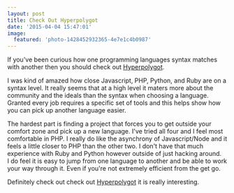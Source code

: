 ```yaml
---
layout: post
title: Check Out Hyperpolygot
date: '2015-04-04 15:47:01'
image:
  featured: 'photo-1428452932365-4e7e1c4b0987'
---
```


If you've been curious how one programming languages syntax matches with another then you should check out [Hyperpolygot](http://hyperpolyglot.org).  

I was kind of amazed how close Javascript, PHP, Python, and Ruby are on a syntax level.  It really seems that at a high level it maters more about the community and the ideals than the syntax when choosing a language.  Granted every job requires a specific set of tools and this helps show how you can pick up another language easier.

The hardest part is finding a project that forces you to get outside your comfort zone and pick up a new language.  I've tried all four and I feel most comfortable in PHP.  I really do like the asynchrony of Javascript/Node and it feels a little closer to PHP than the other two.  I  don't have that much experience with Ruby and Python however outside of just hacking around.  
I do feel it is easy to jump from one language to another and be able to work your way through it. Even if you're not extremely efficient from the get go.

Definitely check out check out [Hyperpolygot](http://hyperpolyglot.org) it is really interesting.